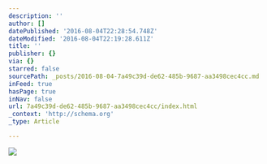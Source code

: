```yaml
---
description: ''
author: []
datePublished: '2016-08-04T22:28:54.748Z'
dateModified: '2016-08-04T22:19:28.611Z'
title: ''
publisher: {}
via: {}
starred: false
sourcePath: _posts/2016-08-04-7a49c39d-de62-485b-9687-aa3498cec4cc.md
inFeed: true
hasPage: true
inNav: false
url: 7a49c39d-de62-485b-9687-aa3498cec4cc/index.html
_context: 'http://schema.org'
_type: Article

---
```

![](https://the-grid-user-content.s3-us-west-2.amazonaws.com/21e643d3-8978-49f9-a420-b351485cd6c5.jpg)